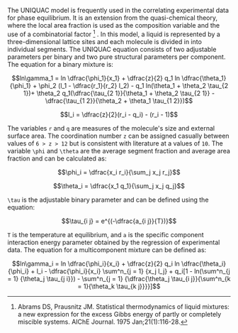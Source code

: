 The UNIQUAC model is frequently used in the correlating experimental data for phase equilibrium. It is an extension from the quasi-chemical theory, where the local area fraction is used as the composition variable and the use of a combinatorial factor [^1] . In this model, a liquid is represented by a three-dimensional lattice sites and each molecule is divided in into individual segments. The UNIQUAC equation consists of two adjustable parameters per binary and two pure structural parameters per component. The equation for a binary mixture is:

```math
ln\gamma_1 = ln \dfrac{\phi_1}{x_1} + \dfrac{z}{2} q_1 ln \dfrac{\theta_1}{\phi_1} + \phi_2 (l_1 - \dfrac{r_1}{r_2} l_2) - q_1 ln(\theta_1 + \theta_2 \tau_{2 1})+ \theta_2 q_1(\dfrac{\tau_{2 1}}{\theta_1 + \theta_2 \tau_{2 1}} - \dfrac{\tau_{1 2}}{\theta_2 + \theta_1 \tau_{1 2}})
```

```math
l_i = \dfrac{z}{2}(r_i - q_i) - (r_i - 1)
```

The variables ``r`` and ``q`` are measures of the molecule's size and external surface area. The coordination number ``z`` can be assigned casually between values of ``6 > z > 12`` but is consistent with literature at a values of ``10``. The variable ``\phi`` and ``\theta`` are the average segment fraction and average area fraction and can be calculated as:

```math
\phi_i = \dfrac{x_i r_i}{\sum_j x_j r_j}
```
```math
\theta_i = \dfrac{x_1 q_1}{\sum_j x_j q_j}
```

``\tau`` is the adjustable binary parameter and can be defined using the equation:

```math
\tau_{i j} = e^{(-\dfrac{a_{i j}}{T})}
```

``T`` is the temperature at equilibrium, and ``a`` is the specific component interaction energy parameter obtained by the regression of experimental data. The equation for a multicomponent mixture can be defined as:

```math
ln\gamma_i = ln \dfrac{\phi_i}{x_i} + \dfrac{z}{2} q_i ln \dfrac{\theta_i}{\phi_i} + l_i - \dfrac{\phi_i}{x_i} \sum^n_{j = 1} {x_j l_j} + q_i[1 - ln(\sum^n_{j = 1} {\theta_j \tau_{j i}}) - \sum^n_{j = 1} {\dfrac{\theta_j \tau_{i j}}{\sum^n_{k = 1}{\theta_k \tau_{k j}}}}]
```

[^1]: Abrams DS, Prausnitz JM. Statistical thermodynamics of liquid mixtures: a new expression for the excess Gibbs energy of partly or completely miscible systems. AIChE Journal. 1975 Jan;21(1):116-28.